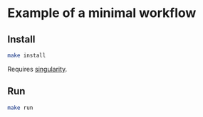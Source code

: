 # Example of a minimal workflow

## Install

```sh
make install
```

Requires [singularity](https://sylabs.io/guides/3.0/user-guide/index.html).

## Run

```sh
make run
```